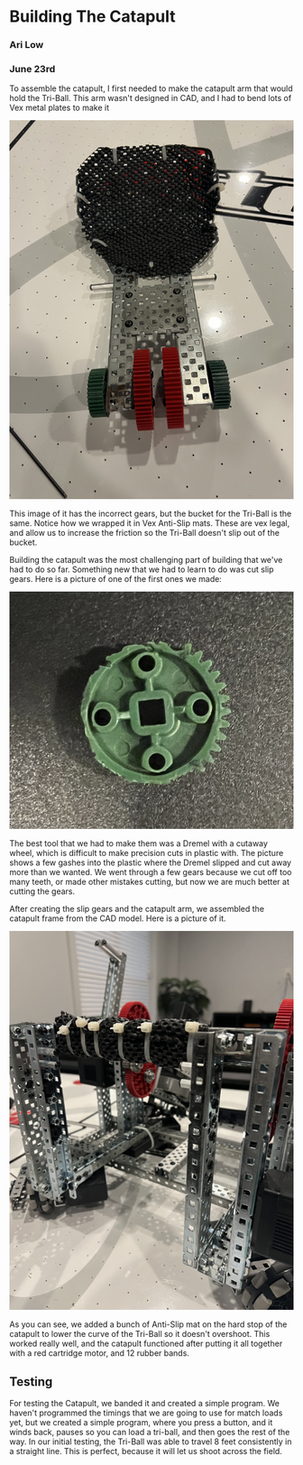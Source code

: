 # Building The Catapult
### Ari Low
### June 23rd

To assemble the catapult, I first needed to make the catapult arm that would hold the Tri-Ball. This arm wasn't designed in CAD, and I had to bend lots of Vex metal plates to make it

![](images/CatapultArmAndBucket.jpeg)

This image of it has the incorrect gears, but the bucket for the Tri-Ball is the same. Notice how we wrapped it in Vex Anti-Slip mats. These are vex legal, and allow us to increase the friction so the Tri-Ball doesn't slip out of the bucket. 

Building the catapult was the most challenging part of building that we've had to do so far. Something new that we had to learn to do was cut slip gears. Here is a picture of one of the first ones we made:

![Slip Gear Made with Dremel](images/SingleSlipGear.jpeg)

The best tool that we had to make them was a Dremel with a cutaway wheel, which is difficult to make precision cuts in plastic with. The picture shows a few gashes into the plastic where the Dremel slipped and cut away more than we wanted. We went through a few gears because we cut off too many teeth, or made other mistakes cutting, but now we are much better at cutting the gears. 

After creating the slip gears and the catapult arm, we assembled the catapult frame from the CAD model. Here is a picture of it. 

![](images/CatapultFrameSideAngle.jpeg)

As you can see, we added a bunch of Anti-Slip mat on the hard stop of the catapult to lower the curve of the Tri-Ball so it doesn't overshoot. This worked really well, and the catapult functioned after putting it all together with a red cartridge motor, and 12 rubber bands. 

## Testing
For testing the Catapult, we banded it and created a simple program. We haven't programmed the timings that we are going to use for match loads yet, but we created a simple program, where you press a button, and it winds back, pauses so you can load a tri-ball, and then goes the rest of the way. In our initial testing, the Tri-Ball was able to travel 8 feet consistently in a straight line. This is perfect, because it will let us shoot across the field. 